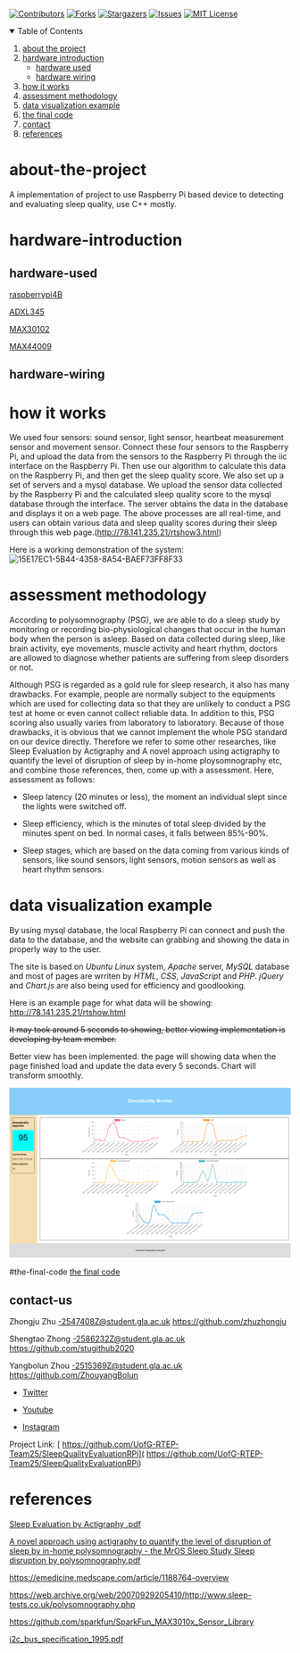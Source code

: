 
[![Contributors][contributors-shield]][contributors-url]
[![Forks][forks-shield]][forks-url]
[![Stargazers][stars-shield]][stars-url]
[![Issues][issues-shield]][issues-url]
[![MIT License][license-shield]][license-url]

<!-- TABLE OF CONTENTS -->
<details open="open">
  <summary>Table of Contents</summary>
  <ol>
    <li><a href="#about-the-project">about the project</a></li>
    <li>
      <a href="#hardware-introduction">hardware introduction</a>
      <ul>
        <li><a href="#hardware-used">hardware used</a></li>
        <li><a href="#hardware-wiring">hardware wiring</a></li>
      </ul>
    </li>
    <li><a href="#how-it-works">how it works</a></li>
    <li><a href="#assessment-methodology">assessment methodology</a></li>
    <li><a href="#data-visualization-example">data visualization example</a></li>
    <li><a href="#the-final-code">the final code</a></li>
    <li><a href="#contact-us">contact</a></li>
    <li><a href="#references">references</a></li>
  </ol>
</details>


# about-the-project
A implementation of project to use Raspberry Pi based device to detecting and evaluating sleep quality, use C++ mostly.
# hardware-introduction
## hardware-used
[raspberrypi4B](https://www.raspberrypi.org/software/operating-systems/)

[ADXL345](https://github.com/UofG-RTEP-Team25/SleepQualityEvaluationRPi/blob/main/code/ADXL345/ADXL345.pdf)

[MAX30102](https://github.com/UofG-RTEP-Team25/SleepQualityEvaluationRPi/blob/main/code/MAX30102(Heart%20Rate%20test)/MAX30102.pdf)

[MAX44009](https://github.com/UofG-RTEP-Team25/SleepQualityEvaluationRPi/blob/main/code/MAX44009_and_SoundSensor/MAX44009.pdf)

## hardware-wiring
# how it works
We used four sensors: sound sensor, light sensor, heartbeat measurement sensor and movement sensor. Connect these four sensors to the Raspberry Pi, and upload the data from the sensors to the Raspberry Pi through the iic interface on the Raspberry Pi. Then use our algorithm to calculate this data on the Raspberry Pi, and then get the sleep quality score. We also set up a set of servers and a mysql database. We upload the sensor data collected by the Raspberry Pi and the calculated sleep quality score to the mysql database through the interface. The server obtains the data in the database and displays it on a web page. The above processes are all real-time, and users can obtain various data and sleep quality scores during their sleep through this web page.(http://78.141.235.21/rtshow3.html)

Here is a working demonstration of the system:
![15E17EC1-5B44-4358-8A54-BAEF73FF8F33](https://user-images.githubusercontent.com/77977624/109402512-73ac1700-794e-11eb-8671-5e314399f869.jpeg)
# assessment methodology
According to polysomnography (PSG), we are able to do a sleep study by monitoring or recording bio-physiological changes that occur in the human body when the person is asleep. Based on data collected during sleep, like brain activity, eye movements, muscle activity and heart rhythm, doctors are allowed to diagnose whether patients are suffering from sleep disorders or not.

Although PSG is regarded as a gold rule for sleep research, it also has many drawbacks. For example, people are normally subject to the equipments which are used for collecting data so that they are unlikely to conduct a PSG test at home or even cannot collect reliable data. In addition to this, PSG scoring also usually varies from laboratory to laboratory. Because of those drawbacks, it is obvious that we cannot implement the whole PSG standard on our device directly. Therefore we refer to some other researches, like Sleep Evaluation by Actigraphy and A novel approach using actigraphy to quantify the level of disruption of sleep by in-home ploysomnography etc, and combine those references, then, come up with a assessment.
Here, assessment as follows:

* Sleep latency (20 minutes or less), the moment an individual slept since the lights were switched off.

* Sleep efficiency, which is the minutes of total sleep divided by the minutes spent on bed. In normal cases, it falls between 85%-90%.

* Sleep stages, which are based on the data coming from various kinds of sensors, like sound sensors, light sensors, motion sensors as well as heart rhythm sensors.

# data visualization example
By using mysql database, the local Raspberry Pi can connect and push the data to the database, and the website can grabbing and showing the data in properly way to the user.

The site is based on *Ubuntu Linux* system, *Apache* server, *MySQL* database and most of pages are wrriten by *HTML*, *CSS*, *JavaScript* and *PHP*. *jQuery* and *Chart.js* are also being used for efficiency and goodlooking.

Here is an example page for what data will be showing: http://78.141.235.21/rtshow.html

~~It may took around 5 seconds to showing, better viewing implementation is developing by team member.~~

Better view has been implemented. the page will showing data when the page finished load and update the data every 5 seconds. Chart will transform smoothly.

![view-example1](https://github.com/UofG-RTEP-Team25/SleepQualityEvaluationRPi/blob/main/Documents/img/view-example1.png?raw=true)

#the-final-code
[the final code](https://github.com/UofG-RTEP-Team25/SleepQualityEvaluationRPi/tree/main/code/version_1.0/theMainCode)
<!-- CONTACT -->
## contact-us

Zhongju Zhu     -2547408Z@student.gla.ac.uk
https://github.com/zhuzhongju

Shengtao Zhong  -2586232Z@student.gla.ac.uk
https://github.com/stugithub2020

Yangbolun Zhou  -2515369Z@student.gla.ac.uk
https://github.com/ZhouyangBolun

* [Twitter](https://twitter.com/jianzha47918304/status/1381001029836226560?s=21) 

* [Youtube](https://www.youtube.com/watch?v=cMlTJh96JMU) 

* [Instagram](https://www.instagram.com/glasgowteam15/) 


Project Link: [ https://github.com/UofG-RTEP-Team25/SleepQualityEvaluationRPi]( https://github.com/UofG-RTEP-Team25/SleepQualityEvaluationRPi)



# references
[Sleep Evaluation by Actigraphy .pdf](https://github.com/UofG-RTEP-Team25/SleepQualityEvaluationRPi/files/6055883/Sleep.Evaluation.by.Actigraphy.pdf)

[A novel approach using actigraphy to quantify the level of disruption of sleep by in-home polysomnography - the MrOS Sleep Study Sleep disruption by polysomnography.pdf](https://github.com/UofG-RTEP-Team25/SleepQualityEvaluationRPi/files/6055884/A.novel.approach.using.actigraphy.to.quantify.the.level.of.disruption.of.sleep.by.in-home.polysomnography.-.the.MrOS.Sleep.Study.Sleep.disruption.by.polysomnography.pdf)

https://emedicine.medscape.com/article/1188764-overview

https://web.archive.org/web/20070929205410/http://www.sleep-tests.co.uk/polysomnography.php

https://github.com/sparkfun/SparkFun_MAX3010x_Sensor_Library

[i2c_bus_specification_1995.pdf](https://github.com/UofG-RTEP-Team25/SleepQualityEvaluationRPi/files/6292281/i2c_bus_specification_1995.pdf)




<!-- MARKDOWN LINKS & IMAGES -->
<!-- https://www.markdownguide.org/basic-syntax/#reference-style-links -->
[contributors-shield]: https://img.shields.io/badge/CONTRIBUTORS-3-green
[contributors-url]: https://github.com/UofG-RTEP-Team25/SleepQualityEvaluationRPi/graphs/contributors
[forks-shield]: https://img.shields.io/badge/FORKS-blue
[forks-url]: https://github.com/UofG-RTEP-Team25/SleepQualityEvaluationRPi/network/members
[stars-shield]: https://img.shields.io/badge/STARS-red
[stars-url]: https://github.com/UofG-RTEP-Team25/SleepQualityEvaluationRPi/stargazers
[issues-shield]: https://img.shields.io/badge/ISSUES-yellow
[issues-url]: https://github.com/UofG-RTEP-Team25/SleepQualityEvaluationRPi/issues
[license-shield]: https://img.shields.io/badge/LICENSE-MIT-green
[license-url]: https://github.com/UofG-RTEP-Team25/SleepQualityEvaluationRPi/blob/main/LICENSE
[product-screenshot]: images/screenshot.png
